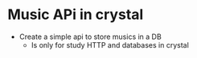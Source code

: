 # Music APi in crystal

- Create a simple api to store musics in a DB
  - Is only for study HTTP and databases in crystal
